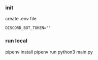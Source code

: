 ### init
create .env file
```
DISCORD_BOT_TOKEN=""
```

### run local
pipenv install
pipenv run python3 main.py
